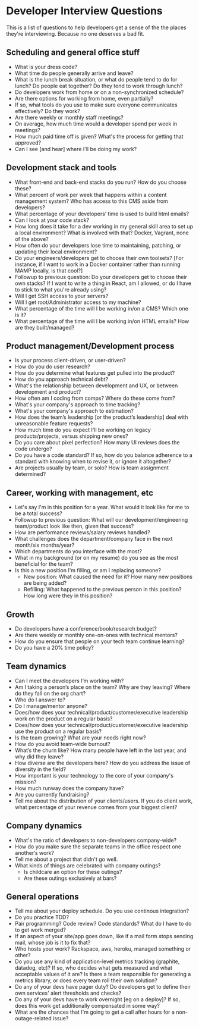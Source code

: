 # Developer Interview Questions

This is a list of questions to help developers get a sense of the the places they're interviewing. Because no one deserves a bad fit.

## Scheduling and general office stuff

* What is your dress code?
* What time do people generally arrive and leave?
* What is the lunch break situation, or what do people tend to do for lunch? Do people eat together? Do they tend to work through lunch?
* Do developers work from home or on a non-synchronized schedule?
* Are there options for working from home, even partially?
* If so, what tools do you use to make sure everyone communicates effectively? Do they work?
* Are there weekly or monthly staff meetings?
* On average, how much time would a developer spend per week in meetings?
* How much paid time off is given? What's the process for getting that approved?
* Can I see [and hear] where I'll be doing my work?

## Development stack and tools

* What front-end and back-end stacks do you run? How do you choose these?
* What percent of work per week that happens within a content management system? Who has access to this CMS aside from developers?
* What percentage of your developers’ time is used to build html emails?
* Can I look at your code stack?
* How long does it take for a dev working in my general skill area to set up a local environment? What is involved with that? Docker, Vagrant, none of the above? 
* How often do your developers lose time to maintaining, patching, or updating their local environment? 
* Do your engineers/developers get to choose their own toolsets? [For instance, if I want to work in a Docker container rather than running MAMP locally, is that cool?]
* Followup to previous question: Do your developers get to choose their own stacks? If I want to write a thing in React, am I allowed, or do I have to stick to what you're already using?
* Will I get SSH access to your servers?
* Will I get root/Administrator access to my machine?
* What percentage of the time will I be working in/on a CMS? Which one is it?
* What percentage of the time will I be working in/on HTML emails? How are they built/managed?

## Product management/Development process

* Is your process client-driven, or user-driven?
* How do you do user research?
* How do you determine what features get pulled into the product?
* How do you approach technical debt?
* What's the relationship between development and UX, or between development and product?
* How often am I coding from comps? Where do these come from?
* What's your company's approach to time tracking?
* What's your company's approach to estimation?
* How does the team’s leadership [or the product’s leadership] deal with unreasonable feature requests?
* How much time do you expect I'll be working on legacy products/projects, versus shipping new ones?
* Do you care about pixel perfection? How many UI reviews does the code undergo?
* Do you have a code standard? If so, how do you balance adherence to a standard with knowing when to revise it, or ignore it altogether?
* Are projects usually by team, or solo? How is team assignment determined?

## Career, working with management, etc

* Let's say I'm in this position for a year. What would it look like for me to be a total success?
* Followup to previous question: What will our development/engineering team/product look like then, given that success?
* How are performance reviews/salary reviews handled?
* What challenges does the department/company face in the next month/six months/year?
* Which departments do you interface with the most?
* What in my background (or on my resume) do you see as the most beneficial for the team?
* Is this a new position I'm filling, or am I replacing someone?
    * New position: What caused the need for it?  How many new positions are being added?
    * Refilling: What happened to the previous person in this position? How long were they in this position?

## Growth

* Do developers have a conference/book/research budget?
* Are there weekly or monthly one-on-ones with technical mentors?
* How do you ensure that people on your tech team continue learning?
* Do you have a 20% time policy?

## Team dynamics

* Can I meet the developers I’m working with?
* Am I taking a person’s place on the team? Why are they leaving? Where do they fall on the org chart?
* Who do I answer to?
* Do I manage/mentor anyone?
* Does/how does your technical/product/customer/executive leadership work on the product on a regular basis?
* Does/how does your technical/product/customer/executive leadership use the product on a regular basis?
* Is the team growing? What are your needs right now?
* How do you avoid team-wide burnout?
* What’s the churn like? How many people have left in the last year, and why did they leave?
* How diverse are the developers here? How do you address the issue of diversity in the field?
* How important is your technology to the core of your company's mission?
* How much runway does the company have?
* Are you currently fundraising?
* Tell me about the distribution of your clients/users. If you do client work, what percentage of your revenue comes from your biggest client?

## Company dynamics

* What's the ratio of developers to non-developers company-wide?
* How do you make sure the separate teams in the office respect one another’s work?
* Tell me about a project that didn't go well.
* What kinds of things are celebrated with company outings?
  * Is childcare an option for these outings?
  * Are these outings exclusively at bars?


## General operations

* Tell me about your deploy schedule. Do you use continous integration?
* Do you practice TDD?
* Pair programming? Code review? Code standards? What do I have to do to get work merged?
* If an aspect of your site/app goes down, like if a mail form stops sending mail, whose job is it to fix that?
* Who hosts your work? Rackspace, aws, heroku, managed something or other?
* Do you use any kind of application-level metrics tracking (graphite, datadog, etc)? If so, who decides what gets measured and what acceptable values of it are? Is there a team responsible for generating a metrics library, or does every team roll their own solution?
* Do any of your devs have pager duty? Do developers get to define their own services' alert thresholds and checks?
* Do any of your devs have to work overnight [eg on a deploy]? If so, does this work get additionally compensated in some way?
* What are the chances that I'm going to get a call after hours for a non-outage-related issue?
